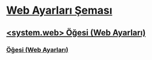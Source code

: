# [Web Ayarları Şeması](index.md)
## [<system.web> Öğesi (Web Ayarları)](system-web-element-web-settings.md)
### [<applicationPool> Öğesi (Web Ayarları)](applicationpool-element-web-settings.md)

